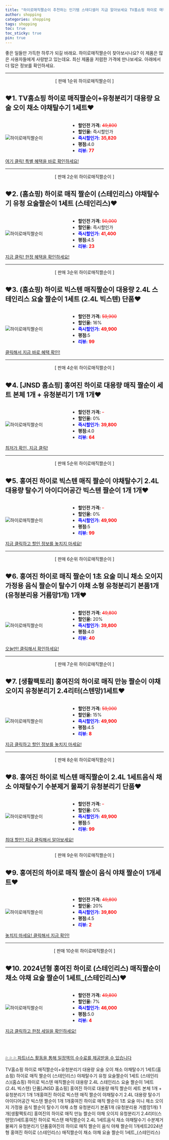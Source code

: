 ```yaml
---
title: "하이로매직짤순이 추천하는 인기템 스테디셀러 지금 알아보세요 TV홈쇼핑 하이로 매직짤순이+유청분리기 대용량 요술"
author: shopping
categories: shopping
tags: shopping
toc: true
toc_sticky: true
pin: true
---
```

좋은 일들만 가득한 하루가 되길 바래요. 하이로매직짤순이 찾아보시나요? 이 제품은 많은 사용자들에게 사랑받고 있는데요. 최신 제품을 저렴한 가격에 만나보세요. 아래에서 더 많은 정보를 확인하세요.

---
<p class="toplist" style="margin: 0 auto; display: block; width: fit-content;">[ 판매 1순위 하이로매직짤순이 ]</p>

<h2><strong>❤️1. TV홈쇼핑 하이로 매직짤순이+유청분리기 대용량 요술 오이 채소 야채탈수기 1세트❤️</strong></h2>

<div style="display: flex; align-items: center;">
    <div style="flex: 0.4;">
        <img src="https://thumbnail6.coupangcdn.com/thumbnails/remote/230x230ex/image/vendor_inventory/ff87/ec477cbdb6b2276d14eda60142312942b579deb4bb2f53c6a2cf33e5ae5e.png" alt="하이로매직짤순이" style="max-width: 100%;">
    </div>
    <div style="flex: 0.6; margin-left: 10px;">
        <ul>
            <li><strong>할인전 가격:</strong> <del style="color: red;">49,800</del></li>
            <li><strong>할인율:</strong> 즉시할인가</li>
            <li><span style='color:blue'><strong>즉시할인가:</strong></span> <span style='color:red'><strong>35,820</strong></span></li>
            <li><strong>평점:</strong>4.0</li>
            <li><span style='color:blue'><strong>리뷰:</strong></span> <span style='color:red'><strong>77</strong></span></li>
        </ul>
    </div>
</div>
<div class="center">
    <a href="https://William4Davisa.github.io?lptag=AF9450613&subid=githubio&pageKey=7942022303&traceid=V0-153&itemId=21877894217&vendorItemId=88926001914" class="myButton">
        여기 클릭! 특별 혜택을 바로 확인하세요!
    </a>
</div>


---
<p class="toplist" style="margin: 0 auto; display: block; width: fit-content;">[ 판매 2순위 하이로매직짤순이 ]</p>

<h2><strong>❤️2. (홈쇼핑) 하이로 매직 짤순이 (스테인리스) 야채탈수기 유청 요술짤순이 1세트 (스테인리스)❤️</strong></h2>

<div style="display: flex; align-items: center;">
    <div style="flex: 0.4;">
        <img src="https://thumbnail10.coupangcdn.com/thumbnails/remote/230x230ex/image/vendor_inventory/fa40/078dbe91e3ead7d7125ff9d1ec8308d4d232bd05f612d584b95508128e00.jpg" alt="하이로매직짤순이" style="max-width: 100%;">
    </div>
    <div style="flex: 0.6; margin-left: 10px;">
        <ul>
            <li><strong>할인전 가격:</strong> <del style="color: red;">50,000</del></li>
            <li><strong>할인율:</strong> 즉시할인가</li>
            <li><span style='color:blue'><strong>즉시할인가:</strong></span> <span style='color:red'><strong>41,400</strong></span></li>
            <li><strong>평점:</strong>4.5</li>
            <li><span style='color:blue'><strong>리뷰:</strong></span> <span style='color:red'><strong>23</strong></span></li>
        </ul>
    </div>
</div>
<div class="center">
    <a href="https://William4Davisa.github.io?lptag=AF9450613&subid=githubio&pageKey=8142549860&traceid=V0-153&itemId=23140664548&vendorItemId=88421101875" class="myButton">
        지금 클릭! 한정 혜택을 확인하세요!
    </a>
</div>


---
<p class="toplist" style="margin: 0 auto; display: block; width: fit-content;">[ 판매 3순위 하이로매직짤순이 ]</p>

<h2><strong>❤️3. (홈쇼핑) 하이로 빅스텐 매직짤순이 대용량 2.4L 스테인리스 요술 짤순이 1세트 (2.4L 빅스텐) 단품❤️</strong></h2>

<div style="display: flex; align-items: center;">
    <div style="flex: 0.4;">
        <img src="https://thumbnail10.coupangcdn.com/thumbnails/remote/230x230ex/image/vendor_inventory/126a/0b0c6c1376f18c2e690ace17e4686a8cd98c7eed4b4504971b4963c751de.jpg" alt="하이로매직짤순이" style="max-width: 100%;">
    </div>
    <div style="flex: 0.6; margin-left: 10px;">
        <ul>
            <li><strong>할인전 가격:</strong> <del style="color: red;">59,900</del></li>
            <li><strong>할인율:</strong> 16%</li>
            <li><span style='color:blue'><strong>즉시할인가:</strong></span> <span style='color:red'><strong>49,900</strong></span></li>
            <li><strong>평점:</strong>5</li>
            <li><span style='color:blue'><strong>리뷰:</strong></span> <span style='color:red'><strong>99</strong></span></li>
        </ul>
    </div>
</div>
<div class="center">
    <a href="https://William4Davisa.github.io?lptag=AF9450613&subid=githubio&pageKey=8234371744&traceid=V0-153&itemId=23702510138&vendorItemId=90728156399" class="myButton">
        클릭해서 지금 바로 혜택 확인!
    </a>
</div>


---
<p class="toplist" style="margin: 0 auto; display: block; width: fit-content;">[ 판매 4순위 하이로매직짤순이 ]</p>

<h2><strong>❤️4. [JNSD 홈쇼핑] 홍여진 하이로 대용량 매직 짤순이 세트 본체 1개 + 유청분리기 1개 1개❤️</strong></h2>

<div style="display: flex; align-items: center;">
    <div style="flex: 0.4;">
        <img src="https://thumbnail9.coupangcdn.com/thumbnails/remote/230x230ex/image/vendor_inventory/3559/3b0abdc37f2e392092bb4b28b227154e14d19baccc7c0d1d2f9005940ea0.jpg" alt="하이로매직짤순이" style="max-width: 100%;">
    </div>
    <div style="flex: 0.6; margin-left: 10px;">
        <ul>
            <li><strong>할인전 가격:</strong> <del style="color: red;">-</del></li>
            <li><strong>할인율:</strong> 0%</li>
            <li><span style='color:blue'><strong>즉시할인가:</strong></span> <span style='color:red'><strong>39,800</strong></span></li>
            <li><strong>평점:</strong>4.0</li>
            <li><span style='color:blue'><strong>리뷰:</strong></span> <span style='color:red'><strong>64</strong></span></li>
        </ul>
    </div>
</div>
<div class="center">
    <a href="https://William4Davisa.github.io?lptag=AF9450613&subid=githubio&pageKey=7865557716&traceid=V0-153&itemId=21473940776&vendorItemId=88588386630" class="myButton">
        최저가 확인, 지금 클릭!
    </a>
</div>


---
<p class="toplist" style="margin: 0 auto; display: block; width: fit-content;">[ 판매 5순위 하이로매직짤순이 ]</p>

<h2><strong>❤️5. 홍여진 하이로 빅스텐 매직 짤순이 야채탈수기 2.4L 대용량 탈수기 아이디어공간 빅스텐 짤순이 1개 1개❤️</strong></h2>

<div style="display: flex; align-items: center;">
    <div style="flex: 0.4;">
        <img src="https://thumbnail10.coupangcdn.com/thumbnails/remote/230x230ex/image/vendor_inventory/6bab/b1343394926881d314d1a9ac40204dabf9f9486c40e69c822ada5afaeb79.jpg" alt="하이로매직짤순이" style="max-width: 100%;">
    </div>
    <div style="flex: 0.6; margin-left: 10px;">
        <ul>
            <li><strong>할인전 가격:</strong> <del style="color: red;">-</del></li>
            <li><strong>할인율:</strong> 0%</li>
            <li><span style='color:blue'><strong>즉시할인가:</strong></span> <span style='color:red'><strong>49,900</strong></span></li>
            <li><strong>평점:</strong>5</li>
            <li><span style='color:blue'><strong>리뷰:</strong></span> <span style='color:red'><strong>99</strong></span></li>
        </ul>
    </div>
</div>
<div class="center">
    <a href="https://William4Davisa.github.io?lptag=AF9450613&subid=githubio&pageKey=8237986444&traceid=V0-153&itemId=23710347442&vendorItemId=90735317161" class="myButton">
        지금 클릭하고 할인 정보를 놓치지 마세요!
    </a>
</div>


---
<p class="toplist" style="margin: 0 auto; display: block; width: fit-content;">[ 판매 6순위 하이로매직짤순이 ]</p>

<h2><strong>❤️6. 홍여진 하이로 매직 짤순이 1초 요술 미니 채소 오이지 가정용 음식 짤순이 탈수기 야채 소형 유청분리기 본품1개 (유청분리용 거름망1개) 1개❤️</strong></h2>

<div style="display: flex; align-items: center;">
    <div style="flex: 0.4;">
        <img src="https://thumbnail7.coupangcdn.com/thumbnails/remote/230x230ex/image/vendor_inventory/9e21/84978c6707f9e85d6552621139e17538f82e16e08e0c44f8040562abfb61.jpg" alt="하이로매직짤순이" style="max-width: 100%;">
    </div>
    <div style="flex: 0.6; margin-left: 10px;">
        <ul>
            <li><strong>할인전 가격:</strong> <del style="color: red;">49,800</del></li>
            <li><strong>할인율:</strong> 20%</li>
            <li><span style='color:blue'><strong>즉시할인가:</strong></span> <span style='color:red'><strong>39,800</strong></span></li>
            <li><strong>평점:</strong>4.0</li>
            <li><span style='color:blue'><strong>리뷰:</strong></span> <span style='color:red'><strong>40</strong></span></li>
        </ul>
    </div>
</div>
<div class="center">
    <a href="https://William4Davisa.github.io?lptag=AF9450613&subid=githubio&pageKey=7842673075&traceid=V0-153&itemId=21354003903&vendorItemId=88411613470" class="myButton">
        오늘만! 클릭해서 확인하세요!
    </a>
</div>


---
<p class="toplist" style="margin: 0 auto; display: block; width: fit-content;">[ 판매 7순위 하이로매직짤순이 ]</p>

<h2><strong>❤️7. [생활팩토리] 홍여진의 하이로 매직 만능 짤순이 야채 오이지 유청분리기 2.4리터(스텐망)1세트❤️</strong></h2>

<div style="display: flex; align-items: center;">
    <div style="flex: 0.4;">
        <img src="https://thumbnail10.coupangcdn.com/thumbnails/remote/230x230ex/image/vendor_inventory/0382/7bc7be3924306cdd1ed130fc880e3ec245d48c1f024f92fc9442ae558840.jpg" alt="하이로매직짤순이" style="max-width: 100%;">
    </div>
    <div style="flex: 0.6; margin-left: 10px;">
        <ul>
            <li><strong>할인전 가격:</strong> <del style="color: red;">59,000</del></li>
            <li><strong>할인율:</strong> 15%</li>
            <li><span style='color:blue'><strong>즉시할인가:</strong></span> <span style='color:red'><strong>49,900</strong></span></li>
            <li><strong>평점:</strong>4.5</li>
            <li><span style='color:blue'><strong>리뷰:</strong></span> <span style='color:red'><strong>8</strong></span></li>
        </ul>
    </div>
</div>
<div class="center">
    <a href="https://William4Davisa.github.io?lptag=AF9450613&subid=githubio&pageKey=8023961582&traceid=V0-153&itemId=23712893556&vendorItemId=90737845350" class="myButton">
        지금 클릭하고 할인 정보를 놓치지 마세요!
    </a>
</div>


---
<p class="toplist" style="margin: 0 auto; display: block; width: fit-content;">[ 판매 8순위 하이로매직짤순이 ]</p>

<h2><strong>❤️8. 홍여진 하이로 빅스텐 매직짤순이 2.4L 1세트음식 채소 야채탈수기 수분제거 물짜기 유청분리기 단품❤️</strong></h2>

<div style="display: flex; align-items: center;">
    <div style="flex: 0.4;">
        <img src="https://thumbnail6.coupangcdn.com/thumbnails/remote/230x230ex/image/vendor_inventory/16ff/e3124ae72d876d3f863e6afd64b5f119b8b7131972e5da360e7d1113e853.jpg" alt="하이로매직짤순이" style="max-width: 100%;">
    </div>
    <div style="flex: 0.6; margin-left: 10px;">
        <ul>
            <li><strong>할인전 가격:</strong> <del style="color: red;">-</del></li>
            <li><strong>할인율:</strong> 0%</li>
            <li><span style='color:blue'><strong>즉시할인가:</strong></span> <span style='color:red'><strong>49,900</strong></span></li>
            <li><strong>평점:</strong>5</li>
            <li><span style='color:blue'><strong>리뷰:</strong></span> <span style='color:red'><strong>99</strong></span></li>
        </ul>
    </div>
</div>
<div class="center">
    <a href="https://William4Davisa.github.io?lptag=AF9450613&subid=githubio&pageKey=8243227291&traceid=V0-153&itemId=23722152523&vendorItemId=90746981127" class="myButton">
        최대 할인! 지금 클릭해서 알아보세요!
    </a>
</div>


---
<p class="toplist" style="margin: 0 auto; display: block; width: fit-content;">[ 판매 9순위 하이로매직짤순이 ]</p>

<h2><strong>❤️9. 홍여진의 하이로 매직 짤순이 음식 야채 짤순이 1개세트❤️</strong></h2>

<div style="display: flex; align-items: center;">
    <div style="flex: 0.4;">
        <img src="https://thumbnail9.coupangcdn.com/thumbnails/remote/230x230ex/image/vendor_inventory/31cf/36e182f207675ccc0654bc15884616f31f4d852e5b97c20a241e1807eab3.png" alt="하이로매직짤순이" style="max-width: 100%;">
    </div>
    <div style="flex: 0.6; margin-left: 10px;">
        <ul>
            <li><strong>할인전 가격:</strong> <del style="color: red;">49,800</del></li>
            <li><strong>할인율:</strong> 20%</li>
            <li><span style='color:blue'><strong>즉시할인가:</strong></span> <span style='color:red'><strong>39,800</strong></span></li>
            <li><strong>평점:</strong>4.5</li>
            <li><span style='color:blue'><strong>리뷰:</strong></span> <span style='color:red'><strong>2</strong></span></li>
        </ul>
    </div>
</div>
<div class="center">
    <a href="https://William4Davisa.github.io?lptag=AF9450613&subid=githubio&pageKey=8104036193&traceid=V0-153&itemId=22932799718&vendorItemId=89967159255" class="myButton">
        놓치지 마세요! 클릭해서 지금 확인!
    </a>
</div>


---
<p class="toplist" style="margin: 0 auto; display: block; width: fit-content;">[ 판매 10순위 하이로매직짤순이 ]</p>

<h2><strong>❤️10. 2024년형 홍여진 하이로 (스테인리스) 매직짤순이 채소 야채 요술 짤순이 1세트_(스테인리스)❤️</strong></h2>

<div style="display: flex; align-items: center;">
    <div style="flex: 0.4;">
        <img src="https://thumbnail9.coupangcdn.com/thumbnails/remote/230x230ex/image/vendor_inventory/a4dd/676f7379ee1a4d2ef5295c302a852141c955cd4a91944572ed4711fd852d.jpg" alt="하이로매직짤순이" style="max-width: 100%;">
    </div>
    <div style="flex: 0.6; margin-left: 10px;">
        <ul>
            <li><strong>할인전 가격:</strong> <del style="color: red;">49,800</del></li>
            <li><strong>할인율:</strong> 7%</li>
            <li><span style='color:blue'><strong>즉시할인가:</strong></span> <span style='color:red'><strong>46,000</strong></span></li>
            <li><strong>평점:</strong>5.0</li>
            <li><span style='color:blue'><strong>리뷰:</strong></span> <span style='color:red'><strong>4</strong></span></li>
        </ul>
    </div>
</div>
<div class="center">
    <a href="https://William4Davisa.github.io?lptag=AF9450613&subid=githubio&pageKey=8161198528&traceid=V0-153&itemId=23268034716&vendorItemId=90300390457" class="myButton">
        지금 클릭하고 한정 세일을 확인하세요!
    </a>
</div>

<br><br><br>[💦 💦 💦 파트너스 활동을 통해 일정액의 수수료를 제공받을 수 있습니다](https://link.coupang.com/a/bcpT2c)<br><br>TV홈쇼핑 하이로 매직짤순이+유청분리기 대용량 요술 오이 채소 야채탈수기 1세트(홈쇼핑) 하이로 매직 짤순이 (스테인리스) 야채탈수기 유청 요술짤순이 1세트 (스테인리스)(홈쇼핑) 하이로 빅스텐 매직짤순이 대용량 2.4L 스테인리스 요술 짤순이 1세트 (2.4L 빅스텐) 단품[JNSD 홈쇼핑] 홍여진 하이로 대용량 매직 짤순이 세트 본체 1개 + 유청분리기 1개 1개홍여진 하이로 빅스텐 매직 짤순이 야채탈수기 2.4L 대용량 탈수기 아이디어공간 빅스텐 짤순이 1개 1개홍여진 하이로 매직 짤순이 1초 요술 미니 채소 오이지 가정용 음식 짤순이 탈수기 야채 소형 유청분리기 본품1개 (유청분리용 거름망1개) 1개[생활팩토리] 홍여진의 하이로 매직 만능 짤순이 야채 오이지 유청분리기 2.4리터(스텐망)1세트홍여진 하이로 빅스텐 매직짤순이 2.4L 1세트음식 채소 야채탈수기 수분제거 물짜기 유청분리기 단품홍여진의 하이로 매직 짤순이 음식 야채 짤순이 1개세트2024년형 홍여진 하이로 (스테인리스) 매직짤순이 채소 야채 요술 짤순이 1세트_(스테인리스)
